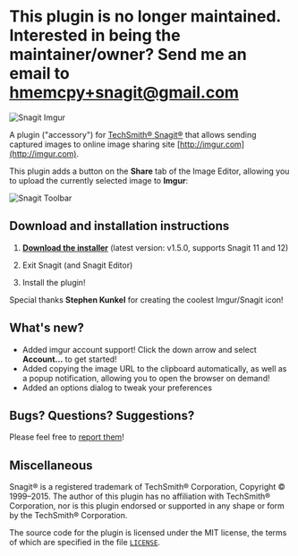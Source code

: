# This plugin is no longer maintained. Interested in being the maintainer/owner? Send me an email to hmemcpy+snagit@gmail.com

![Snagit Imgur](http://i.imgur.com/g6aTS.png)

A plugin ("accessory") for [TechSmith® Snagit®](http://www.techsmith.com/snagit.html) that allows sending captured images to online image sharing site [http://imgur.com](http://imgur.com).

This plugin adds a button on the **Share** tab of the Image Editor, allowing you to upload the currently selected image to **Imgur**:

![Snagit Toolbar](http://i.imgur.com/hVtEmaA.png)

## Download and installation instructions

1. [**Download the installer**](https://github.com/hmemcpy/SnagitImgur/releases/download/1.5/SnagitImgur_1.5.0.msi) (latest version: v1.5.0, supports Snagit 11 and 12)

2. Exit Snagit (and Snagit Editor)

3. Install the plugin!

Special thanks **Stephen Kunkel** for creating the coolest Imgur/Snagit icon!

## What's new?

* Added imgur account support! Click the down arrow and select **Account...** to get started!
* Added copying the image URL to the clipboard automatically, as well as a popup notification, allowing you to open the browser on demand!
* Added an options dialog to tweak your preferences

## Bugs? Questions? Suggestions?

Please feel free to [report them](../../issues)!

## Miscellaneous

Snagit® is a registered trademark of TechSmith® Corporation, Copyright © 1999–2015. The author of this plugin has no affiliation with TechSmith® Corporation, nor is this plugin endorsed or supported in any shape or form by the TechSmith® Corporation. 

The source code for the plugin is licensed under the MIT license, the terms of which are specified in the file [`LICENSE`](https://github.com/hmemcpy/SnagitImgur/blob/master/LICENSE).
